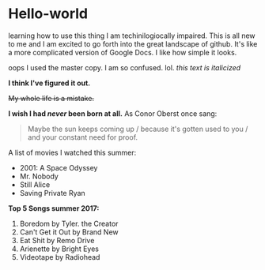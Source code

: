 # Hello-world
learning how to use this thing
I am techinilogiocally impaired.  This is all new to me and I am excited to go forth into the great landscape of github.  It's like a more complicated version of Google Docs.  I like how simple it looks.


oops I used the master copy.  I am so confused. lol.
*this text is italicized* 


**I think I've figured it out.**


~~My whole life is a mistake.~~


**I wish I had _never_ been born at all.**
As Conor Oberst once sang: 
>Maybe the sun keeps coming up / because it's gotten used to you / and your constant need for proof.


A list of movies I watched this summer:
- 2001: A Space Odyssey
- Mr. Nobody
- Still Alice
- Saving Private Ryan


**Top 5 Songs summer 2017:**
1. Boredom by Tyler. the Creator
2. Can't Get it Out by Brand New
3. Eat Shit by Remo Drive
4. Arienette by Bright Eyes
5. Videotape by Radiohead
